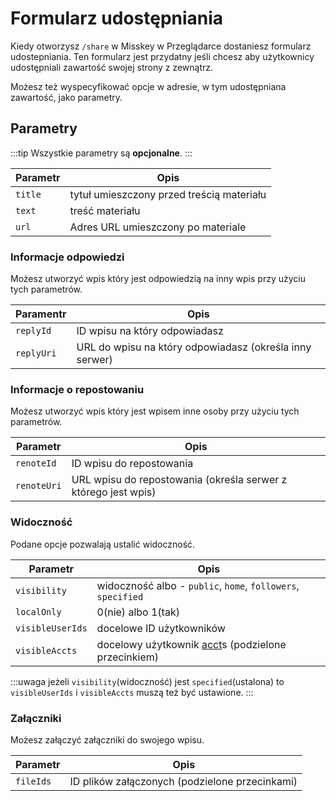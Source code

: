 # Formularz udostępniania

Kiedy otworzysz `/share` w Misskey w Przeglądarce dostaniesz formularz udostepniania. Ten formularz jest przydatny jeśli chcesz aby użytkownicy udostępniali zawartość swojej strony z zewnątrz.

Możesz też wyspecyfikować opcje w adresie, w tym udostępniana zawartość, jako parametry.

## Parametry

:::tip
Wszystkie parametry są **opcjonalne**.
:::

| Parametr | Opis                                      |
| -------- | ----------------------------------------- |
| `title`  | tytuł umieszczony przed treścią materiału |
| `text`   | treść materiału                           |
| `url`    | Adres URL umieszczony po materiale        |

### Informacje odpowiedzi

Możesz utworzyć wpis który jest odpowiedzią na inny wpis przy użyciu tych parametrów.

| Paramentr  | Opis                                                    |
| ---------- | ------------------------------------------------------- |
| `replyId`  | ID wpisu na który odpowiadasz                           |
| `replyUri` | URL do wpisu na który odpowiadasz (określa inny serwer) |

### Informacje o repostowaniu

Możesz utworzyć wpis który jest wpisem inne osoby przy użyciu tych parametrów.

| Parametr    | Opis                                                           |
| ----------- | -------------------------------------------------------------- |
| `renoteId`  | ID wpisu do repostowania                                       |
| `renoteUri` | URL wpisu do repostowania (określa serwer z którego jest wpis) |

### Widoczność

Podane opcje pozwalają ustalić widoczność.

| Parametr         | Opis                                                                      |
| ---------------- | ------------------------------------------------------------------------- |
| `visibility`     | widoczność albo - `public`, `home`, `followers`, `specified`              |
| `localOnly`      | 0(nie) albo 1(tak)                                                        |
| `visibleUserIds` | docelowe ID użytkowników                                                  |
| `visibleAccts`   | docelowy użytkownik [acct](../glossary.md#acct)s (podzielone przecinkiem) |

:::uwaga
jeżeli `visibility`(widoczność) jest `specified`(ustalona) to `visibleUserIds` i `visibleAccts` muszą też być ustawione.
:::

### Załączniki

Możesz załączyć załączniki do swojego wpisu.

| Parametr  | Opis                                           |
| --------- | ---------------------------------------------- |
| `fileIds` | ID plików załączonych (podzielone przecinkami) |
